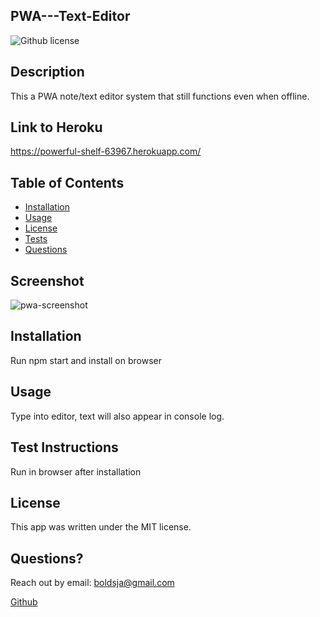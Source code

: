 ## PWA---Text-Editor
![Github license](https://img.shields.io/badge/license-MIT-blue.svg)


## Description
This a PWA note/text editor system that still functions even when offline.

## Link to Heroku
https://powerful-shelf-63967.herokuapp.com/


## Table of Contents
  * [Installation](#installation)
  * [Usage](#usage)
  * [License](#license)
  * [Tests](#tests)
  * [Questions](#questions)

## Screenshot
![pwa-screenshot](https://user-images.githubusercontent.com/100175351/166854266-3f8212c2-726b-4355-bbde-e0908fc831e6.png)


## Installation
Run npm start and install on browser

## Usage
Type into editor, text will also appear in console log.

## Test Instructions
Run in browser after installation

## License

This app was written under the MIT license.

## Questions?
Reach out by email: boldsja@gmail.com

[Github](https://github.com/boldsja/) 


